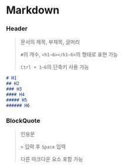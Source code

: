 # Markdown



### Header

> 문서의 제목,  부제목, 글머리
>
> `#`의 개수,  `<h1~6></h1~6>`의 형태로 표현 가능
>
> `Ctrl + 1~6`의 단축키 사용 가능

```markdown
# H1
## H2
### H3
#### H4
##### H5
###### H6
```



### BlockQuote

> 인용문
>
> `>` 입력 후 `Space` 입력
>
> 다른 마크다운 요소 포함 가능



